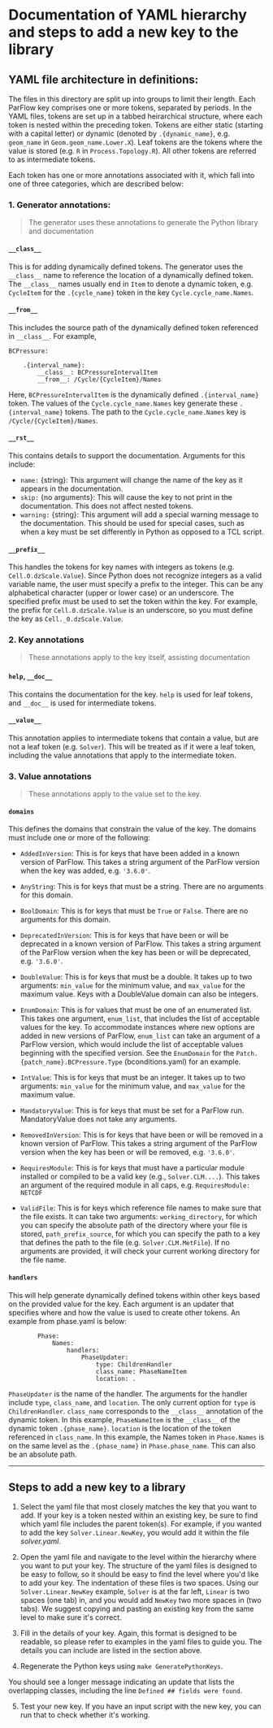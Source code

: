 # Documentation of YAML hierarchy and steps to add a new key to the library

## YAML file architecture in definitions:

The files in this directory are split up into groups to limit their length. Each ParFlow key comprises one or more
tokens, separated by periods. In the YAML files, tokens are set up in a tabbed heirarchical structure, where each 
token is nested within the preceding token. Tokens are either static (starting with a capital letter) or dynamic
(denoted by `.{dynamic_name}`, e.g. `geom_name` in `Geom.geom_name.Lower.X`). Leaf tokens are the tokens where
the value is stored (e.g. `R` in `Process.Topology.R`). All other tokens are referred to as intermediate tokens.

Each token has one or more annotations associated with it, which fall into one of three categories, which are described
below:

### 1. **Generator annotations**: 

> The generator uses these annotations to generate the Python library and documentation

####     `__class__`

This is for adding dynamically defined tokens. The generator uses the `__class__` name to reference the
location of a dynamically defined token. The `__class__` names usually end in `Item` to denote a dynamic token, 
e.g. `CycleItem` for the `.{cycle_name}` token in the key `Cycle.cycle_name.Names`.

####     `__from__`

This includes the source path of the dynamically defined token referenced in `__class__`. For example,

    BCPressure:
    
        .{interval_name}:
            __class__: BCPressureIntervalItem
            __from__: /Cycle/{CycleItem}/Names
        
Here, `BCPressureIntervalItem` is the dynamically defined `.{interval_name}` token. The values of the
`Cycle.cycle_name.Names` key generate these `.{interval_name}` tokens. The path to the `Cycle.cycle_name.Names`
key is `/Cycle/{CycleItem}/Names`. 

####     `__rst__`

This contains details to support the documentation. Arguments for this include:

   - `name:` {string}: This argument will change the name of the key as it appears in the documentation. 
   - `skip:` {no arguments}: This will cause the key to not print in the documentation. This does not affect 
       nested tokens.
   - `warning:` {string}: This argument will add a special warning message to the documentation. This should be
       used for special cases, such as when a key must be set differently in Python as opposed to a TCL script.
       
####     `__prefix__`

This handles the tokens for key names with integers as tokens (e.g. `Cell.0.dzScale.Value`). Since Python does not 
recognize integers as a valid variable name, the user must specify a prefix to the integer. This can be any alphabetical
character (upper or lower case) or an underscore. The specified prefix must be used to set the token within the key. For
example, the prefix for `Cell.0.dzScale.Value` is an underscore, so you must define the key as `Cell._0.dzScale.Value`.



       
### 2. **Key annotations**

> These annotations apply to the key itself, assisting documentation
       
####     `help`, `__doc__`

This contains the documentation for the key. `help` is used for leaf tokens, and `__doc__` is used for intermediate
tokens. 

####     `__value__`

This annotation applies to intermediate tokens that contain a value, but are not a leaf token (e.g. `Solver`). This will
be treated as if it were a leaf token, including the value annotations that apply to the intermediate token.




### 3. **Value annotations**

> These annotations apply to the value set to the key.
           
####     `domains`

This defines the domains that constrain the value of the key. The domains must include one or more of the following:

   - `AddedInVersion`: This is for keys that have been added in a known version of ParFlow. This takes a string argument
                     of the ParFlow version when the key was added, e.g. `'3.6.0'`. 
   
   - `AnyString`: This is for keys that must be a string. There are no arguments for this domain.
   
   - `BoolDomain`: This is for keys that must be `True` or `False`. There are no arguments for this domain.
   
   - `DeprecatedInVersion`: This is for keys that have been or will be deprecated in a known version of ParFlow. This 
                          takes a string argument of the ParFlow version when the key has been or will be deprecated,
                          e.g. `'3.6.0'`. 
   
   - `DoubleValue`: This is for keys that must be a double. It takes up to two arguments: `min_value` for the minimum
                  value, and `max_value` for the maximum value. Keys with a DoubleValue domain can also be integers.
   
   - `EnumDomain`: This is for values that must be one of an enumerated list. This takes one argument, `enum_list`, that
                 includes the list of acceptable values for the key. To accommodate instances where new options are 
                 added in new versions of ParFlow, `enum_list` can take an argument of a ParFlow version, which would
                 include the list of acceptable values beginning with the specified version. See the `EnumDomain` for 
                 the `Patch.{patch_name}.BCPressure.Type` (bconditions.yaml) for an example.
   
   - `IntValue`: This is for keys that must be an integer. It takes up to two arguments: `min_value` for the minimum
               value, and `max_value` for the maximum value.
   
   - `MandatoryValue`: This is for keys that must be set for a ParFlow run. MandatoryValue does not take any arguments.
   
   - `RemovedInVersion`: This is for keys that have been or will be removed in a known version of ParFlow. This takes a
                       string argument of the ParFlow version when the key has been or will be removed, e.g. `'3.6.0'`. 
   
   - `RequiresModule`: This is for keys that must have a particular module installed or compiled to be a valid key (e.g., 
                     `Solver.CLM....`). This takes an argument of the required module in all caps, e.g. 
                     `RequiresModule: NETCDF`
   
   - `ValidFile`: This is for keys which reference file names to make sure that the file exists. It can take two 
                arguments: `working_directory`, for which you can specify the absolute path of the directory where your
                file is stored, `path_prefix_source`, for which you can specify the path to a key that defines the path
                to the file (e.g. `Solver.CLM.MetFile`). If no arguments are provided, it will check your current 
                working directory for the file name.
   
   

####     `handlers`

This will help generate dynamically defined tokens within other keys based on the provided value for the key. Each 
argument is an updater that specifies where and how the value is used to create other tokens. An example from phase.yaml
is below:

            Phase:
                Names:
                    handlers:
                        PhaseUpdater:
                            type: ChildrenHandler
                            class_name: PhaseNameItem
                            location: .
                            
`PhaseUpdater` is the name of the handler. The arguments for the handler include `type`, `class_name`, and `location`. 
The only current option for `type` is `ChildrenHandler`. `class_name` corresponds to the `__class__` annotation of the
dynamic token. In this example, `PhaseNameItem` is the `__class__` of the dynamic token `.{phase_name}`. `location` is
the location of the token referenced in `class_name`. In this example, the Names token in `Phase.Names` is on the same 
level as the `.{phase_name}` in `Phase.phase_name`. This can also be an absolute path.


---


## Steps to add a new key to a library

1. Select the yaml file that most closely matches the key that you want to add. If your key is a token nested within an 
existing key, be sure to find which yaml file includes the parent token(s). For example, if you wanted to add the key
`Solver.Linear.NewKey`, you would add it within the file *solver.yaml*.

2. Open the yaml file and navigate to the level within the hierarchy where you want to put your key. The structure of
the yaml files is designed to be easy to follow, so it should be easy to find the level where you'd like to add your
key. The indentation of these files is two spaces. Using our `Solver.Linear.NewKey` example, `Solver` is at the far
left, `Linear` is two spaces (one tab) in, and you would add `NewKey` two more spaces in (two tabs). We suggest copying
and pasting an existing key from the same level to make sure it's correct.

3. Fill in the details of your key. Again, this format is designed to be readable, so please refer to examples in the 
yaml files to guide you. The details you can include are listed in the section above.

4. Regenerate the Python keys using `make GeneratePythonKeys`.
            
You should see a longer message indicating an update that lists the overlapping classes, including the line `Defined ##
fields were found`.

5. Test your new key. If you have an input script with the new key, you can run that to check whether it's working. 
            



        
        


